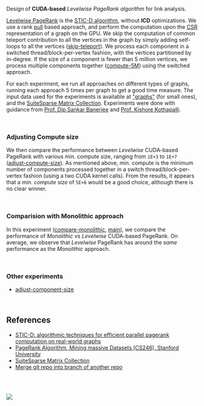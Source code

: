 Design of **CUDA-based** *Levelwise PageRank algorithm* for link analysis.

[Levelwise PageRank] is the [STIC-D algorithm], without **ICD** optimizations.
We use a rank [pull] based approach, and perform the computation upon the [CSR]
representation of a graph on the GPU. We skip the computation of common teleport
contribution to all the vertices in the graph by simply adding self-loops to all
the vertices ([skip-teleport]). We process each component in a switched
thread/block-per-vertex fashion, with the vertices partitioned by in-degree. If
the size of a component is fewer than 5 million vertices, we process multiple
components together ([compute-5M]) using the switched approach.

For each experiment, we run all approaches on different types of graphs, running
each approach 5 times per graph to get a good time measure. The input data used
for the experiments is available at ["graphs"] (for small ones), and the
[SuiteSparse Matrix Collection]. Experiments were done with guidance from
[Prof. Dip Sankar Banerjee] and [Prof. Kishore Kothapalli].

<br>


### Adjusting Compute size

We then compare the performance between *Levelwise* CUDA-based PageRank with
various min. compute size, ranging from `1E+3` to `1E+7` ([adjust-compute-size]).
As mentioned above, min. compute is the minimum number of components processed
together in a switch thread/block-per-vertex fashion (using a two CUDA kernel
calls). From the results, it appears that a *min. compute size* of `5E+6` would
be a good choice, although there is no clear winner.

[adjust-compute-size]: https://github.com/puzzlef/pagerank-levelwise-cuda/tree/adjust-compute-size

<br>


### Comparision with Monolithic approach

In this experiment ([compare-monolithic], [main]), we compare the performance of
*Monolithic* vs *Levelwise* CUDA-based PageRank. On average, we observe that
*Levelwise* PageRank has around the *same* performance as the *Monolithic*
approach.

[compare-monolithic]: https://github.com/puzzlef/pagerank-levelwise-cuda/tree/compare-monolithic
[main]: https://github.com/puzzlef/pagerank-levelwise-cuda

<br>


### Other experiments

- [adjust-component-size](https://github.com/puzzlef/pagerank-levelwise-cuda/tree/adjust-component-size)

<br>


## References

- [STIC-D: algorithmic techniques for efficient parallel pagerank computation on real-world graphs][STIC-D algorithm]
- [PageRank Algorithm, Mining massive Datasets (CS246), Stanford University](https://www.youtube.com/watch?v=ke9g8hB0MEo)
- [SuiteSparse Matrix Collection]
- [Merge git repo into branch of another repo](https://stackoverflow.com/a/21353836/1413259)

<br>
<br>


[![](https://img.youtube.com/vi/riC9mRFp1ig/maxresdefault.jpg)](https://www.youtube.com/watch?v=riC9mRFp1ig)


[Prof. Dip Sankar Banerjee]: https://sites.google.com/site/dipsankarban/
[Prof. Kishore Kothapalli]: https://faculty.iiit.ac.in/~kkishore/
[Levelwise PageRank]: https://ieeexplore.ieee.org/abstract/document/9835216
[STIC-D algorithm]: https://dl.acm.org/doi/abs/10.1145/2833312.2833322
[SuiteSparse Matrix Collection]: https://suitesparse-collection-website.herokuapp.com
["graphs"]: https://github.com/puzzlef/graphs
[pull]: https://github.com/puzzlef/pagerank
[CSR]: https://github.com/puzzlef/pagerank
[skip-teleport]: https://github.com/puzzlef/pagerank-levelwise
[compute-5M]: https://github.com/puzzlef/pagerank-levelwise-cuda
[charts]: https://photos.app.goo.gl/xeZWBbSgBcCMDhDBA
[sheets]: https://docs.google.com/spreadsheets/d/1OMmcMTKi9TYyhyZBZjP9c7sceMAapPbyn-GW0gngn9k/edit?usp=sharing

